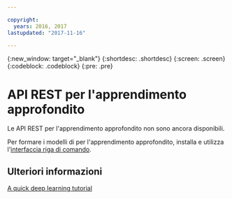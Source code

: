 ```yaml
---

copyright:
  years: 2016, 2017
lastupdated: "2017-11-16"

---
```

{:new_window: target="_blank"}
{:shortdesc: .shortdesc}
{:screen: .screen}
{:codeblock: .codeblock}
{:pre: .pre}

# API REST per l'apprendimento approfondito

Le API REST per l'apprendimento approfondito non sono ancora disponibili.

Per formare i modelli di per l'apprendimento approfondito, installa e utilizza l'[interfaccia riga di comando](ml_dlaas_environment.html).

## Ulteriori informazioni

[A quick deep learning tutorial](https://www.ibm.com/blogs/watson/2016/10/quick-deep-learning-tutorial/)
